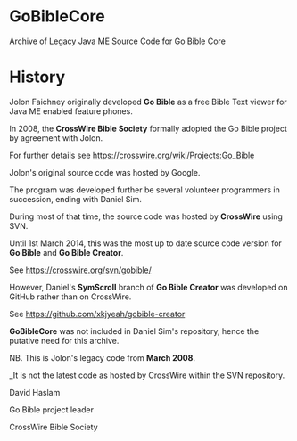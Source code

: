 # GoBibleCore
Archive of Legacy Java ME Source Code for Go Bible Core

# History
Jolon Faichney originally developed **Go Bible** as a free Bible Text viewer for Java ME enabled feature phones.

In 2008, the **CrossWire Bible Society** formally adopted the Go Bible project by agreement with Jolon.

For further details see https://crosswire.org/wiki/Projects:Go_Bible

Jolon's original source code was hosted by Google.

The program was developed further be several volunteer programmers in succession, ending with Daniel Sim.

During most of that time, the source code was hosted by **CrossWire** using SVN.

Until 1st March 2014, this was the most up to date source code version for **Go Bible** and **Go Bible Creator**.

See https://crosswire.org/svn/gobible/

However, Daniel's **SymScroll** branch of **Go Bible Creator** was developed on GitHub rather than on CrossWire.

See https://github.com/xkjyeah/gobible-creator

**GoBibleCore** was not included in Daniel Sim's repository, hence the putative need for this archive.

NB. This is Jolon's legacy code from **March 2008**. 

_It is not the latest code as hosted by CrossWire within the SVN repository.

David Haslam

Go Bible project leader

CrossWire Bible Society
